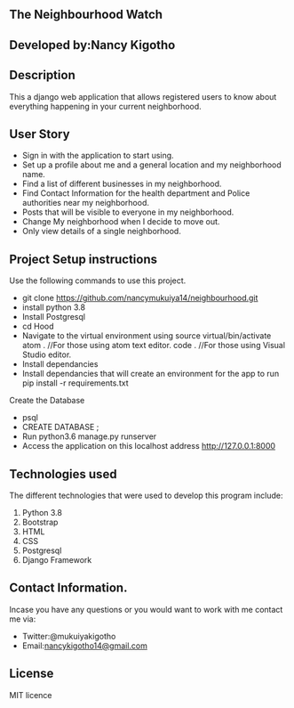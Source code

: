 ## The Neighbourhood Watch
## Developed by:Nancy Kigotho
## Description
This a django web application that allows registered users to know about everything happening in your current neighborhood.

## User Story
* Sign in with the application to start using.
* Set up a profile about me and a general location and my neighborhood name.
* Find a list of different businesses in my neighborhood.
* Find Contact Information for the health department and Police authorities near my neighborhood.
* Posts that will be visible to everyone in my neighborhood.
* Change My neighborhood when I decide to move out.
* Only view details of a single neighborhood.

## Project Setup instructions
Use the following commands to use this project.

* git clone https://github.com/nancymukuiya14/neighbourhood.git
* install python 3.8
* Install Postgresql
* cd Hood
* Navigate to the virtual environment using source virtual/bin/activate
atom . //For those using atom text editor.
code . //For those using Visual Studio editor.
* Install dependancies
* Install dependancies that will create an environment for the app to run pip install -r requirements.txt

Create the Database
* psql
* CREATE DATABASE <preferred name>;
* Run python3.6 manage.py runserver
* Access the application on this localhost address http://127.0.0.1:8000

## Technologies used
The different technologies that were used to develop this program include:

1. Python 3.8 
2. Bootstrap
3. HTML
4. CSS
5. Postgresql
7. Django Framework

## Contact Information.
Incase you have any questions or you would want to work with me contact me via:
* Twitter:@mukuiyakigotho
* Email:nancykigotho14@gmail.com
## License
MIT licence

